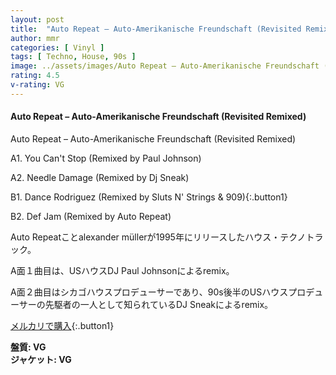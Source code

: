 ```yaml
---
layout: post
title:  "Auto Repeat – Auto-Amerikanische Freundschaft (Revisited Remixed)"
author: mmr
categories: [ Vinyl ]
tags: [ Techno, House, 90s ]
image: ../assets/images/Auto Repeat – Auto-Amerikanische Freundschaft (Revisited Remixed).jpg
rating: 4.5
v-rating: VG
---
```


#### Auto Repeat – Auto-Amerikanische Freundschaft (Revisited Remixed)

Auto Repeat – Auto-Amerikanische Freundschaft (Revisited Remixed)

A1. You Can't Stop (Remixed by Paul Johnson)

A2. Needle Damage (Remixed by Dj Sneak)

B1. Dance Rodriguez (Remixed by Sluts N' Strings & 909){:.button1}

B2. Def Jam (Remixed by Auto Repeat)

Auto Repeatことalexander müllerが1995年にリリースしたハウス・テクノトラック。

A面１曲目は、USハウスDJ Paul Johnsonによるremix。

A面２曲目はシカゴハウスプロデューサーであり、90s後半のUSハウスプロデューサーの先駆者の一人として知られているDJ Sneakによるremix。

[メルカリで購入](https://jp.mercari.com/item/m18779388918?afid=6142608987){:.button1}

<div class="mt-4 mb-4 d-flex align-items-center">
<strong class="mr-1">盤質: VG</strong>
</div>
<div class="mt-4 mb-4 d-flex align-items-center">
<strong class="mr-1">ジャケット: VG</strong>
</div>
